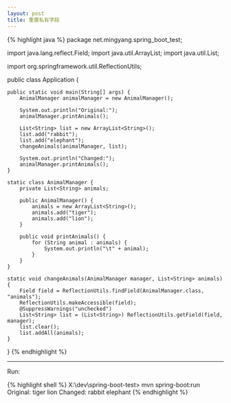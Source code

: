 ```yaml
---
layout: post
title: 重置私有字段
---
```


{% highlight java %}
package net.mingyang.spring_boot_test;

import java.lang.reflect.Field;
import java.util.ArrayList;
import java.util.List;

import org.springframework.util.ReflectionUtils;

public class Application {

    public static void main(String[] args) {
        AnimalManager animalManager = new AnimalManager();
        
        System.out.println("Original:");
        animalManager.printAnimals();
        
        List<String> list = new ArrayList<String>();
        list.add("rabbit");
        list.add("elephant");
        changeAnimals(animalManager, list);
        
        System.out.println("Changed:");
        animalManager.printAnimals();
    }
    
    static class AnimalManager {        
        private List<String> animals;
        
        public AnimalManager() {
            animals = new ArrayList<String>();
            animals.add("tiger");
            animals.add("lion");
        }
        
        public void printAnimals() {
            for (String animal : animals) {
                System.out.println("\t" + animal);
            }
        }
    }
    
    static void changeAnimals(AnimalManager manager, List<String> animals) {
        Field field = ReflectionUtils.findField(AnimalManager.class, "animals");
        ReflectionUtils.makeAccessible(field);
        @SuppressWarnings("unchecked")
        List<String> list = (List<String>) ReflectionUtils.getField(field, manager);
        list.clear();
        list.addAll(animals);
    }
}
{% endhighlight %}

---

Run:

{% highlight shell %}
X:\dev\spring-boot-test> mvn spring-boot:run
Original:
    tiger
    lion
Changed:
    rabbit
    elephant
{% endhighlight %}